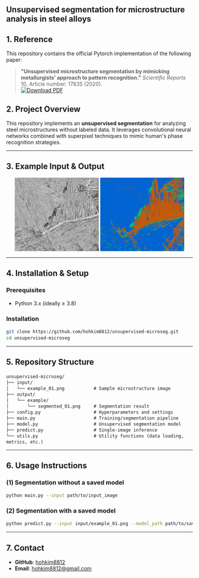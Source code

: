 
**Unsupervised segmentation for microstructure analysis in steel alloys**
---
## 1. Reference

This repository contains the official Pytorch implementation of the following paper:

> **"Unsupervised microstructure segmentation by mimicking metallurgists’ approach to pattern recognition."** *Scientific Reports* 10, Article number: 17835 (2020).  
> [![Download PDF](https://img.shields.io/badge/PDF-Download-green?logo=adobeacrobatreader)](https://www.nature.com/articles/s41598-020-74935-8.pdf)

## 2. Project Overview

This repository implements an **unsupervised segmentation** for analyzing steel microstructures without labeled data. It leverages convolutional neural networks combined with superpixel techniques to mimic human's phase recognition strategies.

---

## 3. Example Input & Output

<p align="center">
  <img src="input/example.jpg" width="45%" alt="Input microstructure image">
  <img src="output/example/240505_0.png" width="45%" alt="Unsupervised segmentation result">
</p>

---

## 4. Installation & Setup

### Prerequisites
- Python 3.x (ideally ≥ 3.8)

### Installation
```bash
git clone https://github.com/hohkim8812/unsupervised-microseg.git
cd unsupervised-microseg
```

---

## 5. Repository Structure

```
unsupervised-microseg/
├── input/
│   └── example_01.png           # Sample microstructure image
├── output/
│   └── example/
│       └── segmented_01.png     # Segmentation result
├── config.py                    # Hyperparameters and settings
├── main.py                      # Training/segmentation pipeline
├── model.py                     # Unsupervised segmentation model
├── predict.py                   # Single-image inference
└── utils.py                     # Utility functions (data loading, metrics, etc.)
```

---

## 6. Usage Instructions

### (1) Segmentation without a saved model
```bash
python main.py --input path/to/input_image
```

### (2) Segmentation with a saved model
```bash
python predict.py --input input/example_01.png --model_path path/to/saved_model.pth
```

---

## 7. Contact

- **GitHub**: [hohkim8812](https://github.com/hohkim8812)
- **Email**: hohkim8812@gmail.com 
